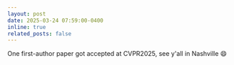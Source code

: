 ```yaml
---
layout: post
date: 2025-03-24 07:59:00-0400
inline: true
related_posts: false
---
```


One first-author paper got accepted at CVPR2025, see y'all in Nashville :smile:
